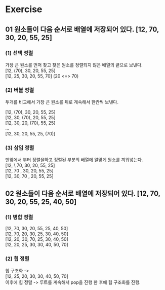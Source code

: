 # Exercise

## 01 원소들이 다음 순서로 배열에 저장되어 있다. [12, 70, 30, 20, 55, 25]

### (1) 선택 정렬
가장 큰 원소를 먼저 찾고 찾은 원소를 정렬되지 않은 배열의 끝으로 보낸다.  
[12, (70), 30, 20, 55, 25]  
[12, 25, 30, 20, 55, 70] (20 <=> 70)  

### (2) 버블 정렬
두개를 비교해서 가장 큰 원소를 뒤로 계속해서 한칸씩 보낸다.


[12, (70), 30, 20, 55, 25]  
[12, 30, (70), 20, 55, 25]  
[12, 30, 20, (70), 55, 25]  
...  
[12, 30, 20, 55, 25, (70)]  

### (3) 삽입 정렬
맨앞에서 부터 정렬을하고 정렬된 부분의 배열에 알맞게 원소를 끼워넣는다.  
[12, \ 70, 30, 20, 55, 25]  
[12, 70 \, 30, 20, 55, 25]  
[12, 30, 70 \, 20, 55, 25]  

## 02 원소들이 다음 순서로 배열에 저장되어 있다. [12, 70, 30, 20, 55, 25, 40, 50]
### (1) 병합 정렬
[12, 70, 30, 20, 55, 25, 40, 50]  
[12, 70, 20, 30, 25, 30, 40, 50]  
[12, 20, 30, 70, 25, 30, 40, 50]  
[12, 20, 25, 30, 30, 40, 50, 70]  
### (2) 힙 정렬
힙 구조화 ->  
[12, 25, 20, 30, 30, 40, 50, 70]  
이후에 힙 정렬 ->
루트를 계속해서 pop을 진행 한 후에 힙 구조화를 진행.
